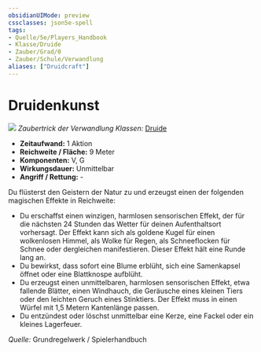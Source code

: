 ```yaml
---
obsidianUIMode: preview
cssclasses: json5e-spell
tags:
- Quelle/5e/Players_Handbook
- Klasse/Druide
- Zauber/Grad/0
- Zauber/Schule/Verwandlung
aliases: ["Druidcraft"]
---
```

# Druidenkunst
![](../../../99%20-%20Setup/Files/Bildersammlung/Symbolik/Verwandlungszauber.webp#token)
*Zaubertrick der Verwandlung*
*Klassen:* [Druide](05%20-%20Wikipedia/Kompendium/Charakteroptionen/Klassen/Druide.md)

- **Zeitaufwand:** 1 Aktion
- **Reichweite / Fläche:** 9 Meter
- **Komponenten:** V, G
- **Wirkungsdauer:** Unmittelbar
- **Angriff / Rettung:** -

Du flüsterst den Geistern der Natur zu und erzeugst einen der folgenden magischen Effekte in Reichweite:

- Du erschaffst einen winzigen, harmlosen sensorischen Effekt, der für die nächsten 24 Stunden das Wetter für deinen Aufenthaltsort vorhersagt. Der Effekt kann sich als goldene Kugel für einen wolkenlosen Himmel, als Wolke für Regen, als Schneeflocken für Schnee oder dergleichen manifestieren. Dieser Effekt hält eine Runde lang an.
- Du bewirkst, dass sofort eine Blume erblüht, sich eine Samenkapsel öffnet oder eine Blattknospe aufblüht.
- Du erzeugst einen unmittelbaren, harmlosen sensorischen Effekt, etwa fallende Blätter, einen Windhauch, die Geräusche eines kleinen Tiers oder den leichten Geruch eines Stinktiers. Der Effekt muss in einen Würfel mit 1,5 Metern Kantenlänge passen.
- Du entzündest oder löschst unmittelbar eine Kerze, eine Fackel oder ein kleines Lagerfeuer.

 *Quelle:* Grundregelwerk / Spielerhandbuch